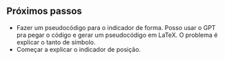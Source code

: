 ## Próximos passos

* Fazer um pseudocódigo para o indicador de forma. Posso usar o GPT pra pegar o código e gerar um pseudocódigo em LaTeX. O problema é explicar o tanto de símbolo.
* Começar a explicar o indicador de posição.